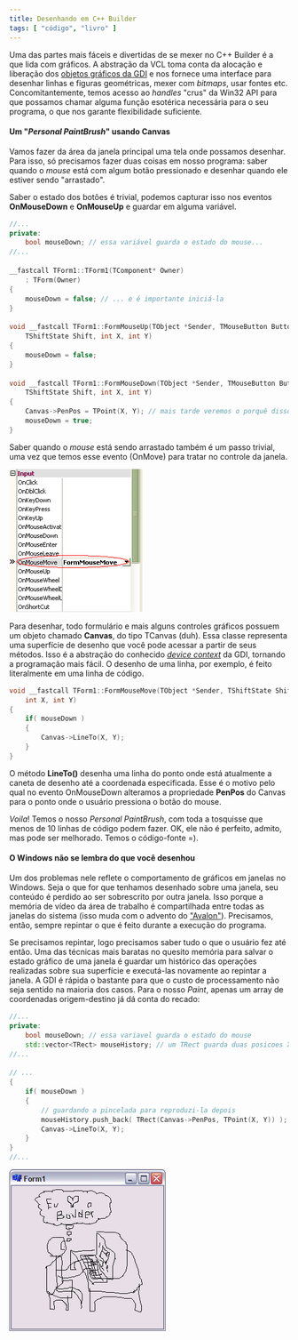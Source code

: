```yaml
---
title: Desenhando em C++ Builder
tags: [ "código", "livro" ]
---
```


Uma das partes mais fáceis e divertidas de se mexer no C++ Builder é a que lida com gráficos. A abstração da VCL toma conta da alocação e liberação dos [objetos gráficos da GDI](http://msdn.microsoft.com/library/en-us/sysinfo/base/gdi_objects.asp) e nos fornece uma interface para desenhar linhas e figuras geométricas, mexer com _bitmaps_, usar fontes etc. Concomitantemente, temos acesso ao _handles_ "crus" da Win32 API para que possamos chamar alguma função esotérica necessária para o seu programa, o que nos garante flexibilidade suficiente.







#### Um "_Personal PaintBrush_" usando Canvas



Vamos fazer da área da janela principal uma tela onde possamos desenhar. Para isso, só precisamos fazer duas coisas em nosso programa: saber quando o _mouse_ está com algum botão pressionado e desenhar quando ele estiver sendo "arrastado".

Saber o estado dos botões é trivial, podemos capturar isso nos eventos **OnMouseDown** e **OnMouseUp** e guardar em alguma variável.





```cpp
//...
private:
	bool mouseDown; // essa variável guarda o estado do mouse...
//...

__fastcall TForm1::TForm1(TComponent* Owner)
	: TForm(Owner)
{
	mouseDown = false; // ... e é importante iniciá-la
}

void __fastcall TForm1::FormMouseUp(TObject *Sender, TMouseButton Button,
	TShiftState Shift, int X, int Y)
{
	mouseDown = false;
}

void __fastcall TForm1::FormMouseDown(TObject *Sender, TMouseButton Button,
	TShiftState Shift, int X, int Y)
{
	Canvas->PenPos = TPoint(X, Y); // mais tarde veremos o porquê disso
	mouseDown = true;
} 

```


Saber quando o _mouse_ está sendo arrastado também é um passo trivial, uma vez que temos esse evento (OnMove) para tratar no controle da janela.

[![Builder OnMouseMove](/images/builder-onmousemove.png)](/images/builder-onmousemove.png)

Para desenhar, todo formulário e mais alguns controles gráficos possuem um objeto chamado **Canvas**, do tipo TCanvas (duh). Essa classe representa uma superfície de desenho que você pode acessar a partir de seus métodos. Isso é a abstração do conhecido _[device context](http://www.google.com/search?q=device+context+site%3Amsdn.microsoft.com)_ da GDI, tornando a programação mais fácil. O desenho de uma linha, por exemplo, é feito literalmente em uma linha de código.

```cpp
void __fastcall TForm1::FormMouseMove(TObject *Sender, TShiftState Shift,
	int X, int Y)
{
	if( mouseDown )
	{
		Canvas->LineTo(X, Y);
	}
} 

```


O método **LineTo()** desenha uma linha do ponto onde está atualmente a caneta de desenho até a coordenada especificada. Esse é o motivo pelo qual no evento OnMouseDown alteramos a propriedade **PenPos** do Canvas para o ponto onde o usuário pressiona o botão do mouse.

_Voila_! Temos o nosso _Personal PaintBrush_, com toda a tosquisse que menos de 10 linhas de código podem fazer. OK, ele não é perfeito, admito, mas pode ser melhorado. Temos o código-fonte =).



#### O Windows não se lembra do que você desenhou



Um dos problemas nele reflete o comportamento de gráficos em janelas no Windows. Seja o que for que tenhamos desenhado sobre uma janela, seu conteúdo é perdido ao ser sobrescrito por outra janela. Isso porque a memória de vídeo da área de trabalho é compartilhada entre todas as janelas do sistema (isso muda com o advento do ["Avalon"](http://en.wikipedia.org/wiki/Windows_Presentation_Foundation)). Precisamos, então, sempre repintar o que é feito durante a execução do programa.

Se precisamos repintar, logo precisamos saber tudo o que o usuário fez até então. Uma das técnicas mais baratas no quesito memória para salvar o estado gráfico de uma janela é guardar um histórico das operações realizadas sobre sua superfície e executá-las novamente ao repintar a janela. A GDI é rápida o bastante para que o custo de processamento não seja sentido na maioria dos casos. Para o nosso _Paint_, apenas um array de coordenadas origem-destino já dá conta do recado:

```cpp
//...
private:
	bool mouseDown; // essa variavel guarda o estado do mouse
	std::vector<TRect> mouseHistory; // um TRect guarda duas posicoes XY
//...

// ...
{
	if( mouseDown )
	{
		// guardando a pincelada para reproduzi-la depois
		mouseHistory.push_back( TRect(Canvas->PenPos, TPoint(X, Y)) );
		Canvas->LineTo(X, Y);
	}
}
//... 

```


[![Amo o Builder](/images/amobuilder.gif)](/images/amobuilder.gif)

